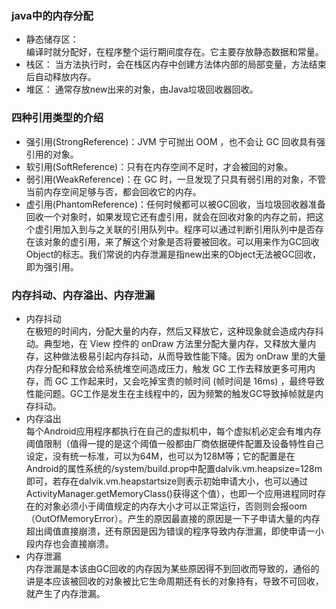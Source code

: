 ### java中的内存分配
* 静态储存区：  
  编译时就分配好，在程序整个运行期间度存在。它主要存放静态数据和常量。
* 栈区：
  当方法执行时，会在栈区内存中创建方法体内部的局部变量，方法结束后自动释放内存。
* 堆区：
  通常存放new出来的对象，由Java垃圾回收器回收。

### 四种引用类型的介绍

*  强引用(StrongReference)：JVM 宁可抛出 OOM ，也不会让 GC 回收具有强引用的对象。
*  软引用(SoftReference)：只有在内存空间不足时，才会被回的对象。
*  弱引用(WeakReference)：在 GC 时，一旦发现了只具有弱引用的对象，不管当前内存空间足够与否，都会回收它的内存。
*  虚引用(PhantomReference)：任何时候都可以被GC回收，当垃圾回收器准备回收一个对象时，如果发现它还有虚引用，就会在回收对象的内存之前，把这个虚引用加入到与之关联的引用队列中。程序可以通过判断引用队列中是否存在该对象的虚引用，来了解这个对象是否将要被回收。可以用来作为GC回收Object的标志。我们常说的内存泄漏是指new出来的Object无法被GC回收，即为强引用。

### 内存抖动、内存溢出、内存泄漏
* 内存抖动  
  在极短的时间内，分配大量的内存，然后又释放它，这种现象就会造成内存抖动。典型地，在 View 控件的 onDraw 方法里分配大量内存，又释放大量内存，这种做法极易引起内存抖动，从而导致性能下降。因为 onDraw 里的大量内存分配和释放会给系统堆空间造成压力，触发 GC 工作去释放更多可用内存，而 GC 工作起来时，又会吃掉宝贵的帧时间 (帧时间是 16ms) ，最终导致性能问题。GC工作是发生在主线程中的，因为频繁的触发GC导致掉帧就是内存抖动。
* 内存溢出  
  每个Android应用程序都执行在自己的虚拟机中，每个虚拟机必定会有堆内存阈值限制（值得一提的是这个阈值一般都由厂商依据硬件配置及设备特性自己设定，没有统一标准，可以为64M，也可以为128M等；它的配置是在Android的属性系统的/system/build.prop中配置dalvik.vm.heapsize=128m即可，若存在dalvik.vm.heapstartsize则表示初始申请大小，也可以通过ActivityManager.getMemoryClass()获得这个值），也即一个应用进程同时存在的对象必须小于阈值规定的内存大小才可以正常运行，否则则会报oom（OutOfMemoryError）。产生的原因最直接的原因是一下子申请大量的内存超出阈值直接崩溃，还有原因是因为错误的程序导致内存泄漏，即使申请一小段内存也会直接崩溃。
* 内存泄漏  
内存泄漏是本该由GC回收的内存因为某些原因得不到回收而导致的，通俗的讲是本应该被回收的对象被比它生命周期还有长的对象持有，导致不可回收，就产生了内存泄漏。
